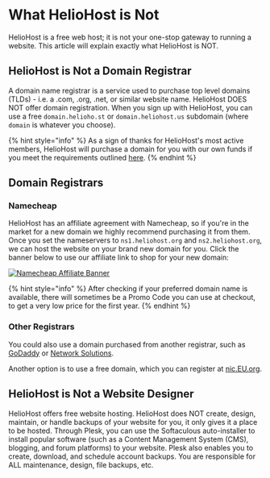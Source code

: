 # What HelioHost is Not

HelioHost is a free web host; it is not your one-stop gateway to running a website. This article will explain exactly what HelioHost is NOT.

## HelioHost is Not a Domain Registrar

A domain name registrar is a service used to purchase top level domains (TLDs) - i.e. a .com, .org, .net, or similar website name. HelioHost DOES NOT offer domain registration. When you sign up with HelioHost, you can use a free `domain.helioho.st` or `domain.heliohost.us` subdomain (where `domain` is whatever you choose).

{% hint style="info" %}
As a sign of thanks for HelioHost's most active members, HelioHost will purchase a domain for you with our own funds if you meet the requirements outlined [here](https://www.helionet.org/index/topic/34286-free-domain-requests-400-posts-required/).
{% endhint %}

## Domain Registrars

### Namecheap

HelioHost has an affiliate agreement with Namecheap, so if you're in the market for a new domain we highly recommend purchasing it from them. Once you set the nameservers to `ns1.heliohost.org` and `ns2.heliohost.org`, we can host the website on your brand new domain for you. Click the banner below to use our affiliate link to shop for your new domain:

[![Namecheap Affiliate Banner](https://heliohost.org/images/mail/namecheap.png)](https://heliohost.org/partners/namecheap)

{% hint style="info" %}
After checking if your preferred domain name is available, there will sometimes be a Promo Code you can use at checkout, to get a very low price for the first year.
{% endhint %}

### Other Registrars

You could also use a domain purchased from another registrar, such as [GoDaddy](http://www.godaddy.com/) or [Network Solutions](http://www.networksolutions.com/).  

Another option is to use a free domain, which you can register at [nic.EU.org](https://nic.eu.org/).

## HelioHost is Not a Website Designer

HelioHost offers free website hosting. HelioHost does NOT create, design, maintain, or handle backups of your website for you, it only gives it a place to be hosted. Through Plesk, you can use the Softaculous auto-installer to install popular software (such as a Content Management System (CMS), blogging, and forum platforms) to your website. Plesk also enables you to create, download, and schedule account backups. You are responsible for ALL maintenance, design, file backups, etc.
